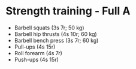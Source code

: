 # Strength training - Full A
* Barbell squats (3s 7r; 50 kg)
* Barbell hip thrusts (4s 10r; 60 kg)
* Barbell bench press (3s 7r; 60 kg)
* Pull-ups (4s 15r)
* Roll forearm (4s 7r)
* Push-ups (4s 15r)
